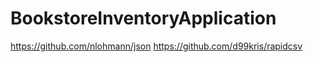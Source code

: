 # BookstoreInventoryApplication

https://github.com/nlohmann/json
https://github.com/d99kris/rapidcsv
